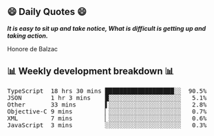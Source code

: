 ## 😄 Daily Quotes 😄

_**It is easy to sit up and take notice, What is difficult is getting up and taking action.**_

Honore de Balzac



## 📊 Weekly development breakdown 📊

<pre>TypeScript  18 hrs 30 mins ███████████████████░░  90.5%
JSON        1 hr 3 mins    █░░░░░░░░░░░░░░░░░░░░   5.1%
Other       33 mins        ▌░░░░░░░░░░░░░░░░░░░░   2.8%
Objective-C 9 mins         ▏░░░░░░░░░░░░░░░░░░░░   0.7%
XML         7 mins         ▏░░░░░░░░░░░░░░░░░░░░   0.6%
JavaScript  3 mins         ░░░░░░░░░░░░░░░░░░░░░   0.3%</pre>